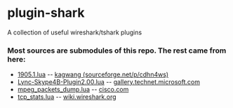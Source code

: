 # plugin-shark

A collection of useful wireshark/tshark plugins

### Most sources are submodules of this repo.  The rest came from here:

* [1905.1.lua](https://github.com/phreakocious/plugin-shark/blob/master/1905.1.lua) --  [kagwang (sourceforge.net/p/cdhn4ws)](https://sourceforge.net/projects/cdhn4ws/)
* [Lync-Skype4B-Plugin2.00.lua](https://github.com/phreakocious/plugin-shark/blob/master/Lync-Skype4B-Plugin2.00.lua) -- [gallery.technet.microsoft.com](https://gallery.technet.microsoft.com/office/Lync-Skype-for-Businesss-d422212f)
* [mpeg_packets_dump.lua](https://github.com/phreakocious/plugin-shark/blob/master/mpeg_packets_dump.lua) -- [cisco.com](https://www.cisco.com/c/en/us/support/docs/broadband-cable/cable-modem-termination-systems-cmts/214210-convert-a-sniffer-trace-to-mpeg-video.html)
* [tcp_stats.lua](https://github.com/phreakocious/plugin-shark/blob/master/tcp_stats.lua) -- [wiki.wireshark.org](https://wiki.wireshark.org/Contrib#Statistic_Taps_or_Post-Dissectors)

